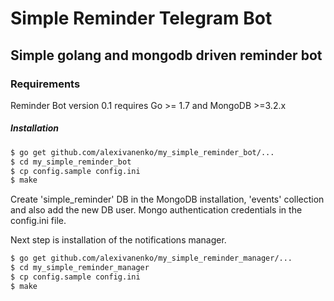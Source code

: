 # Simple Reminder Telegram Bot 

## Simple golang and mongodb driven reminder bot

### Requirements

Reminder Bot version 0.1 requires Go >= 1.7 and MongoDB >=3.2.x

##### Installation

```sh
$ go get github.com/alexivanenko/my_simple_reminder_bot/...
$ cd my_simple_reminder_bot
$ cp config.sample config.ini
$ make
```

Create 'simple_reminder' DB in the MongoDB installation, 'events' collection and also add the new DB user.
Mongo authentication credentials in the config.ini file.

Next step is installation of the notifications manager.

```sh
$ go get github.com/alexivanenko/my_simple_reminder_manager/...
$ cd my_simple_reminder_manager
$ cp config.sample config.ini
$ make
```
